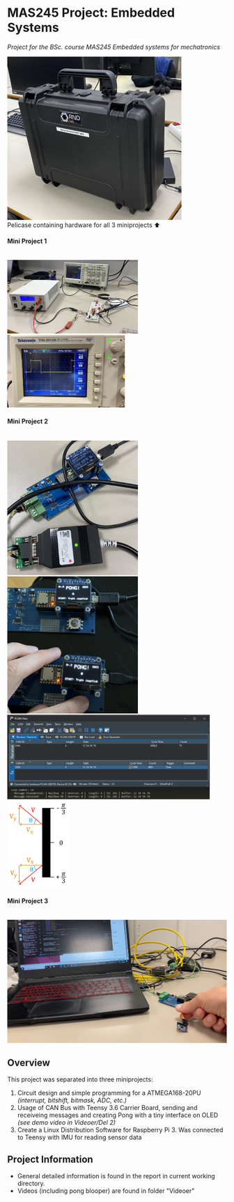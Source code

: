 # MAS245 Project: Embedded Systems

*Project for the BSc. course MAS245 Embedded systems for mechatronics*

<img src="bilde_koffert.jpg" alt="drawing" width="400"/> \
Pelicase containing hardware for all 3 miniprojects :arrow_up:

#### Mini Project 1
 \
<img src="bilde_del1-1.jpg" alt="drawing" width="300"/>
<img src="bilde_del1-2.jpg" alt="drawing" width="270"/>


#### Mini Project 2
 \
<img src="bilde_del2-1.jpg" alt="drawing" width="300"/>
<img src="bilde_del2-2.jpg" alt="drawing" width="300"/>
<img src="bilde_del2-3.png" alt="drawing" width="465"/>
<img src="bilde_del2-4.png" alt="drawing" width="140"/>


#### Mini Project 3
 \
<img src="bilde_del3.png" alt="drawing" width="600"/>

## Overview

This project was separated into three miniprojects:
1) Circuit design and simple programming for a ATMEGA168-20PU *(interrupt, bitshift, bitmask, ADC, etc.)*
2) Usage of CAN Bus with Teensy 3.6 Carrier Board, sending and receiveing messages and creating Pong with a tiny interface on OLED *(see demo video in Videoer/Del 2)*
3) Create a Linux Distribution Software for Raspberry Pi 3. Was connected to Teensy with IMU for reading sensor data

## Project Information

- General detailed information is found in the report in current working directory. 
- Videos (including pong blooper) are found in folder "Videoer"

<!-- ### Mini Project 1

PWM Soft Blink Demonstration: \
https://www.youtube.com/watch?v=F8OoI1ZD1LE

ADC Demonstration \
https://www.youtube.com/shorts/v5W2hq8G5fk

### Mini Project 2

Pong Demonstration \
https://www.youtube.com/shorts/bh_fi18cQM4

### Mini Project 3

IMU-data over CAN bus Demonstration \
https://www.youtube.com/watch?v=3Lgbkens8SQ -->